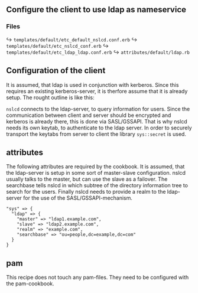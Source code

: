 ## Configure the client to use ldap as nameservice ##

### Files ###

↪ `templates/default/etc_default_nslcd.conf.erb`
↪ `templates/default/etc_nslcd_conf.erb`
↪ `templates/default/etc_ldap_ldap.conf.erb`
↪ `attributes/default/ldap.rb`

## Configuration of the client ##
It is assumed, that ldap is used in conjunction with kerberos.  Since this requires an existing kerberos-server, it is therfore assume that it is already setup.  The rought outline is like this:

`nslcd` connects to the ldap-server, to query information for users.  Since the communication between client and server should be encrypted and kerberos is already there, this is done via SASL/GSSAPI.  That is why nslcd needs its own keytab, to authenticate to the ldap server.  In order to securely transport the keytabs from server to client the library `sys::secret` is used.

## attributes ##
The following attributes are required by the cookbook.  It is assumed, that the ldap-server is setup in some sort of master-slave configuration.  nslcd usually talks to the master, but can use the slave as a failover.  The searchbase tells nslcd in which subtree of the directory information tree to search for the users.  Finally nslcd needs to provide a realm to the ldap-server for the use of the SASL/GSSAPI-mechanism.


	"sys" => {
	  "ldap" => {
	    "master" => "ldap1.example.com",
		"slave" => "ldap2.example.com",
		"realm" => "example.com",
		"searchbase" => "ou=people,dc=example,dc=com"
	  }
	}

## pam ##
This recipe does not touch any pam-files.  They need to be configured with the pam-cookbook.
